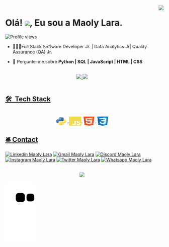 <img align="right" height="590em" src="https://raw.githubusercontent.com/gist/MaolyLara/1ce62d46aaa09e360f5b2b0cbab33340/raw/9b4fc23c25320e92e67904f73d9e8335897fc71b/gitHubCard.svg" />

<h1 align="left">Olá! <img src="https://raw.githubusercontent.com/kaueMarques/kaueMarques/master/hi.gif" height="30px">, Eu sou a Maoly Lara.</h1>
<p align="left"> <img src="https://komarev.com/ghpvc/?username=MaolyLara&color=ff69b4" alt="Profile views" /> </p>

- 👩🏻‍💻Full Stack Software Developer Jr. | Data Analytics Jr| Quality Assurance (QA) Jr.  

- 💬 Pergunte-me sobre **Python | SQL | JavaScript | HTML | CSS**

<br>

<div align="Center">
  <a href="https://github.com/MaolyLara">
  <img height="180em" src="https://github-readme-stats.vercel.app/api?username=MaolyLara&show_icons=true&theme=synthwave&include_all_commits=true&count_private=true"/>
  <img height="180em" src="https://github-readme-stats.vercel.app/api/top-langs/?username=MaolyLara&layout=compact&langs&theme=synthwave"/>
</div>

<br>

## 🛠 &nbsp;Tech Stack

<div align="Center" style="display: inline_block"><br>
  <img align="Center" alt="Mao-Python" height="30" width="40" src="https://raw.githubusercontent.com/devicons/devicon/master/icons/python/python-original.svg">
  <img align="Center" alt="Mao-Js" height="30" width="40" src="https://raw.githubusercontent.com/devicons/devicon/master/icons/javascript/javascript-plain.svg">
  <img align="Center" alt="Mao-HTML" height="30" width="40" src="https://raw.githubusercontent.com/devicons/devicon/master/icons/html5/html5-original.svg">
  <img align="Center" alt="Mao-CSS" height="30" width="40" src="https://raw.githubusercontent.com/devicons/devicon/master/icons/css3/css3-original.svg">
</div>

## 🛎 **Contact**

<div>
   <a href="https://www.linkedin.com/in/maolylara" target="_blank"><img src="https://img.shields.io/badge/-LinkedIn-%230077B5?style=for-the-badge&logo=linkedin&logoColor=white" target="_blank" alt="Linkedin Maoly Lara"></a>
   <a href = "mailto:maolylaraserrano@gmail.com"><img src="https://img.shields.io/badge/Gmail-D14836?style=for-the-badge&logo=gmail&logoColor=white" alt="Gmail Maoly Lara"></a>
   <a href="https://discord.gg/" target="_blank"><img src="https://img.shields.io/badge/Discord-7289DA?style=for-the-badge&logo=discord&logoColor=white" target="_blank" alt="Discord Maoly Lara"></a>
   <a href="https://www.instagram.com/laramaoly/" target="_blank"><img src="https://img.shields.io/badge/-Instagram-%23E4405F?style=for-the-badge&logo=instagram&logoColor=white" target="_blank" alt="Instagram Maoly Lara"></a>
   <a href="https://twitter.com/LARAMAOLY" target="_blank"><img src= "https://img.shields.io/badge/Twitter-1DA1F2?style=for-the-badge&logo=twitter&logoColor=white" alt="Twitter Maoly Lara"></a>
    <a href="
https://wa.me/+5292988441399?text=MaolyLara" target="_blank"><img src="https://img.shields.io/badge/WhatsApp-25D366?style=for-the-badge&logo=whatsapp&logoColor=white" alt="Whatsapp Maoly Lara"></a>
   
</div>

</br>
<p align="center">   <img alingn="center" src="https://profile-counter.glitch.me/Formandodev/count.svg" /></p>


![snake gif](https://github.com/MaolyLara/MaolyLara/blob/output/github-contribution-grid-snake.svg)

  
